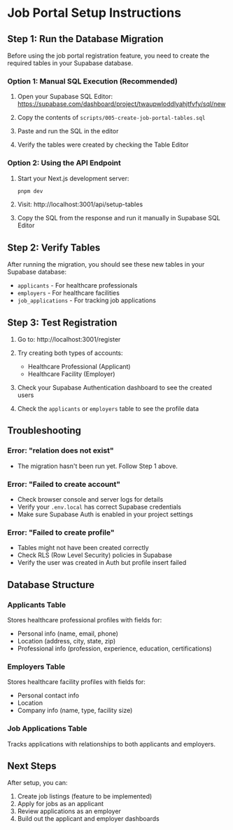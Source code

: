 # Job Portal Setup Instructions

## Step 1: Run the Database Migration

Before using the job portal registration feature, you need to create the required tables in your Supabase database.

### Option 1: Manual SQL Execution (Recommended)

1. Open your Supabase SQL Editor:
   https://supabase.com/dashboard/project/twaupwloddlyahjtfvfy/sql/new

2. Copy the contents of `scripts/005-create-job-portal-tables.sql`

3. Paste and run the SQL in the editor

4. Verify the tables were created by checking the Table Editor

### Option 2: Using the API Endpoint

1. Start your Next.js development server:
   ```bash
   pnpm dev
   ```

2. Visit: http://localhost:3001/api/setup-tables

3. Copy the SQL from the response and run it manually in Supabase SQL Editor

## Step 2: Verify Tables

After running the migration, you should see these new tables in your Supabase database:

- `applicants` - For healthcare professionals
- `employers` - For healthcare facilities
- `job_applications` - For tracking job applications

## Step 3: Test Registration

1. Go to: http://localhost:3001/register

2. Try creating both types of accounts:
   - Healthcare Professional (Applicant)
   - Healthcare Facility (Employer)

3. Check your Supabase Authentication dashboard to see the created users

4. Check the `applicants` or `employers` table to see the profile data

## Troubleshooting

### Error: "relation does not exist"
- The migration hasn't been run yet. Follow Step 1 above.

### Error: "Failed to create account"
- Check browser console and server logs for details
- Verify your `.env.local` has correct Supabase credentials
- Make sure Supabase Auth is enabled in your project settings

### Error: "Failed to create profile"
- Tables might not have been created correctly
- Check RLS (Row Level Security) policies in Supabase
- Verify the user was created in Auth but profile insert failed

## Database Structure

### Applicants Table
Stores healthcare professional profiles with fields for:
- Personal info (name, email, phone)
- Location (address, city, state, zip)
- Professional info (profession, experience, education, certifications)

### Employers Table
Stores healthcare facility profiles with fields for:
- Personal contact info
- Location
- Company info (name, type, facility size)

### Job Applications Table
Tracks applications with relationships to both applicants and employers.

## Next Steps

After setup, you can:
1. Create job listings (feature to be implemented)
2. Apply for jobs as an applicant
3. Review applications as an employer
4. Build out the applicant and employer dashboards

